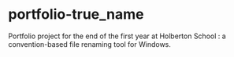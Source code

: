 # portfolio-true_name
Portfolio project for the end of the first year at Holberton School : a convention-based file renaming tool for Windows.

